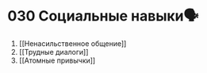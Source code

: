 # 030 Социальные навыки🗣️

1. [[Ненасильственное общение]]
2. [[Трудные диалоги]]
3. [[Атомные привычки]]



